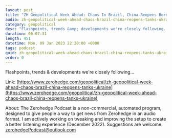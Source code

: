 ```yaml
---
layout: post
title: "ZH Geopolitical Week Ahead: Chaos In Brazil, China Reopens Borders, Heavy Tanks For Ukraine"
audio: zh-geopolitical-week-ahead-chaos-brazil-china-reopens-tanks-ukraine-0
category: geopolitical
desc: "Flashpoints, trends &amp; developments we're closely following..."
duration: 00:07:31
length: 451
datetime: Mon, 09 Jan 2023 22:20:00 +0000
tags: podcast
guid: zh-geopolitical-week-ahead-chaos-brazil-china-reopens-tanks-ukraine-0
order: 0
---
```

Flashpoints, trends &amp; developments we're closely following...

Link: [https://www.zerohedge.com/geopolitical/zh-geopolitical-week-ahead-chaos-brazil-china-reopens-tanks-ukraine](https://www.zerohedge.com/geopolitical/zh-geopolitical-week-ahead-chaos-brazil-china-reopens-tanks-ukraine)

About: The Zerohedge Podcast is a non-commercial, automated program, designed to give people a way to get news from Zerohedge in an audio format.  I am actively working on tweaking and improving the setup to create a better listening experience (December 2022).  Suggestions are welcome: [zerohedgePodcast@outlook.com](mailto:zerohedgePodcast@outlook.com)